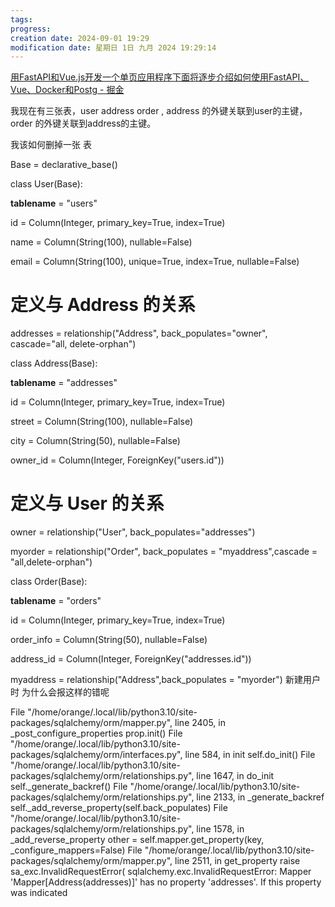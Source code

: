 ```yaml
---
tags: 
progress: 
creation date: 2024-09-01 19:29
modification date: 星期日 1日 九月 2024 19:29:14
---
```

[用FastAPI和Vue.js开发一个单页应用程序下面将逐步介绍如何使用FastAPI、Vue、Docker和Postg - 掘金](https://juejin.cn/post/7113790977848360967)



我现在有三张表，user address order , address 的外键关联到user的主键，order 的外键关联到address的主键。

我该如何删掉一张 表


Base = declarative_base()

  

class User(Base):

__tablename__ = "users"

  

id = Column(Integer, primary_key=True, index=True)

name = Column(String(100), nullable=False)

email = Column(String(100), unique=True, index=True, nullable=False)

  

# 定义与 Address 的关系

addresses = relationship("Address", back_populates="owner", cascade="all, delete-orphan")

  
  

class Address(Base):

__tablename__ = "addresses"

  

id = Column(Integer, primary_key=True, index=True)

street = Column(String(100), nullable=False)

city = Column(String(50), nullable=False)

owner_id = Column(Integer, ForeignKey("users.id"))

  

# 定义与 User 的关系

owner = relationship("User", back_populates="addresses")

myorder = relationship("Order", back_populates = "myaddress",cascade = "all,delete-orphan")

  

class Order(Base):

__tablename__ = "orders"

  

id = Column(Integer, primary_key=True, index=True)

order_info = Column(String(50), nullable=False)

address_id = Column(Integer, ForeignKey("addresses.id"))

myaddress = relationship("Address",back_populates = "myorder")
新建用户时 为什么会报这样的错呢

 File "/home/orange/.local/lib/python3.10/site-packages/sqlalchemy/orm/mapper.py", line 2405, in _post_configure_properties
    prop.init()
  File "/home/orange/.local/lib/python3.10/site-packages/sqlalchemy/orm/interfaces.py", line 584, in init
    self.do_init()
  File "/home/orange/.local/lib/python3.10/site-packages/sqlalchemy/orm/relationships.py", line 1647, in do_init
    self._generate_backref()
  File "/home/orange/.local/lib/python3.10/site-packages/sqlalchemy/orm/relationships.py", line 2133, in _generate_backref
    self._add_reverse_property(self.back_populates)
  File "/home/orange/.local/lib/python3.10/site-packages/sqlalchemy/orm/relationships.py", line 1578, in _add_reverse_property
    other = self.mapper.get_property(key, _configure_mappers=False)
  File "/home/orange/.local/lib/python3.10/site-packages/sqlalchemy/orm/mapper.py", line 2511, in get_property
    raise sa_exc.InvalidRequestError(
sqlalchemy.exc.InvalidRequestError: Mapper 'Mapper[Address(addresses)]' has no property 'addresses'.  If this property was indicated 
